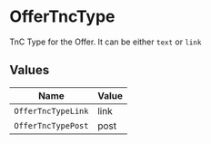 # OfferTncType

TnC Type for the Offer. It can be either `text` or `link`


## Values

| Name               | Value              |
| ------------------ | ------------------ |
| `OfferTncTypeLink` | link               |
| `OfferTncTypePost` | post               |